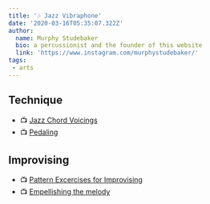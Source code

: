 ```yaml
---
title: '🎶 Jazz Vibraphone'
date: '2020-03-16T05:35:07.322Z'
author:
  name: Murphy Studebaker
  bio: a percussionist and the founder of this website
  link: 'https://www.instagram.com/murphystudebaker/'
tags:
 - arts
---
```


## Technique
- 📺 [Jazz Chord Voicings](https://www.youtube.com/watch?v=4Txewk89Brw&ab_channel=VicFirth)
- 📺 [Pedaling](https://www.youtube.com/watch?v=Ty39j1jwAKM&ab_channel=VicFirth)


## Improvising
- 📺 [Pattern Excercises for Improvising](https://www.youtube.com/watch?v=Tznsl5eHNSM&ab_channel=VicFirth)
- 📺 [Empellishing the melody](https://www.youtube.com/watch?v=XB7g7xTHZtc&ab_channel=TimCollins)